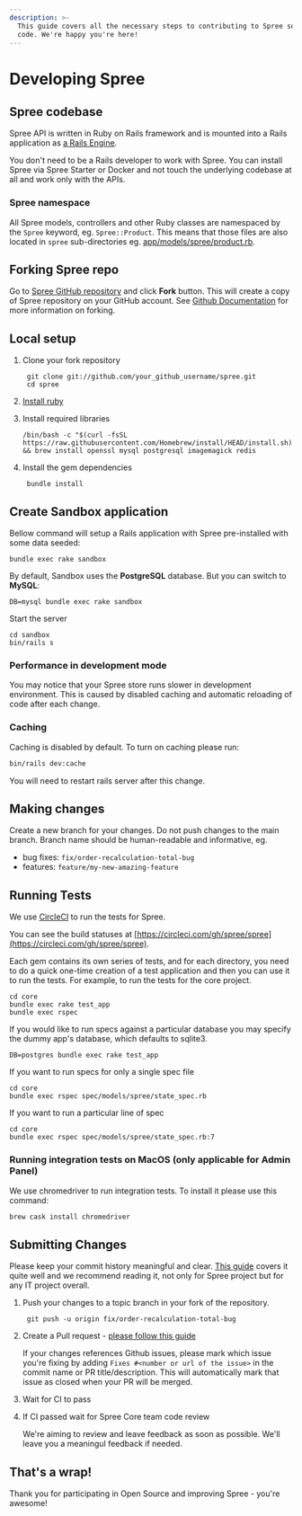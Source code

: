 ```yaml
---
description: >-
  This guide covers all the necessary steps to contributing to Spree source
  code. We're happy you're here!
---
```


# Developing Spree

## Spree codebase

Spree API is written in Ruby on Rails framework and is mounted into a Rails application as [a Rails Engine](https://guides.rubyonrails.org/engines.html).

You don't need to be a Rails developer to work with Spree. You can install Spree via Spree Starter or Docker and not touch the underlying codebase at all and work only with the APIs.&#x20;

### Spree namespace

All Spree models, controllers and other Ruby classes are namespaced by the `Spree` keyword, eg. `Spree::Product`. This means that those files are also located in `spree` sub-directories eg. [app/models/spree/product.rb](https://github.com/spree/spree/blob/master/core/app/models/spree/product.rb).

## Forking Spree repo

Go to [Spree GitHub repository](https://github.com/spree/spree) and click **Fork** button. This will create a copy of Spree repository on your GitHub account. See [Github Documentation](https://docs.github.com/en/github/getting-started-with-github/fork-a-repo) for more information on forking.

## Local setup

1.  Clone your fork repository

    ```
     git clone git://github.com/your_github_username/spree.git
     cd spree
    ```
2. [Install ruby](https://www.ruby-lang.org/en/documentation/installation/)
3.  Install required libraries

    ```
    /bin/bash -c "$(curl -fsSL https://raw.githubusercontent.com/Homebrew/install/HEAD/install.sh)" && brew install openssl mysql postgresql imagemagick redis
    ```
4.  Install the gem dependencies

    ```
     bundle install
    ```

## Create Sandbox application

Bellow command will setup a Rails application with Spree pre-installed with some data seeded:

```
bundle exec rake sandbox
```

By default, Sandbox uses the **PostgreSQL** database. But you can switch to **MySQL**:

```
DB=mysql bundle exec rake sandbox
```

Start the server

```
cd sandbox
bin/rails s
```

### Performance in development mode

You may notice that your Spree store runs slower in development environment. This is caused by disabled caching and automatic reloading of code after each change.

### Caching

Caching is disabled by default. To turn on caching please run:

```bash
bin/rails dev:cache
```

You will need to restart rails server after this change.

## Making changes

Create a new branch for your changes. Do not push changes to the main branch. Branch name should be human-readable and informative, eg.

* bug fixes: `fix/order-recalculation-total-bug`
* features: `feature/my-new-amazing-feature`

## Running Tests

We use [CircleCI](https://circleci.com) to run the tests for Spree.

You can see the build statuses at [https://circleci.com/gh/spree/spree](https://circleci.com/gh/spree/spree).

Each gem contains its own series of tests, and for each directory, you need to do a quick one-time creation of a test application and then you can use it to run the tests. For example, to run the tests for the core project.

```
cd core
bundle exec rake test_app
bundle exec rspec
```

If you would like to run specs against a particular database you may specify the dummy app's database, which defaults to sqlite3.

```
DB=postgres bundle exec rake test_app
```

If you want to run specs for only a single spec file

```
cd core
bundle exec rspec spec/models/spree/state_spec.rb
```

If you want to run a particular line of spec

```
cd core
bundle exec rspec spec/models/spree/state_spec.rb:7
```

### Running integration tests on MacOS (only applicable for Admin Panel)

We use chromedriver to run integration tests. To install it please use this command:

```bash
brew cask install chromedriver
```

## Submitting Changes

Please keep your commit history meaningful and clear. [This guide](https://about.gitlab.com/blog/2018/06/07/keeping-git-commit-history-clean/) covers it quite well and we recommend reading it, not only for Spree project but for any IT project overall.

1.  Push your changes to a topic branch in your fork of the repository.

    ```
     git push -u origin fix/order-recalculation-total-bug
    ```
2.  Create a Pull request - [please follow this guide](https://docs.github.com/en/github/collaborating-with-issues-and-pull-requests/creating-a-pull-request-from-a-fork)

    If your changes references Github issues, please mark which issue you're fixing by adding `Fixes #<number or url of the issue>` in the commit name or PR title/description. This will automatically mark that issue as closed when your PR will be merged.
3. Wait for CI to pass
4.  If CI passed wait for Spree Core team code review

    We're aiming to review and leave feedback as soon as possible. We'll leave you a meaningul feedback if needed.

## That's a wrap!

Thank you for participating in Open Source and improving Spree - you're awesome!
